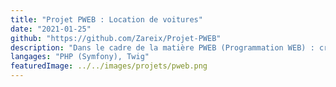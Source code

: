 ```yaml
---
title: "Projet PWEB : Location de voitures"
date: "2021-01-25"
github: "https://github.com/Zareix/Projet-PWEB"
description: "Dans le cadre de la matière PWEB (Programmation WEB) : création d'un site permettant de louer des véhicules à l'aide de Symfony."
langages: "PHP (Symfony), Twig"
featuredImage: ../../images/projets/pweb.png
---
```

